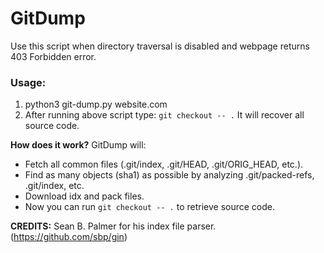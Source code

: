 # GitDump
Use this script when directory traversal is disabled and webpage returns 403 Forbidden error.

### Usage:
1. python3 git-dump.py website.com
2. After running above script type: `git checkout -- .`
   It will recover all source code.

**How does it work?**
GitDump will:
- Fetch all common files (.git/index, .git/HEAD, .git/ORIG_HEAD, etc.).
- Find  as many objects (sha1) as possible by analyzing .git/packed-refs, .git/index, etc.
- Download idx and pack files.
- Now you can run `git checkout -- .` to retrieve source code.

**CREDITS:**
Sean B. Palmer for his index file parser. (https://github.com/sbp/gin)
